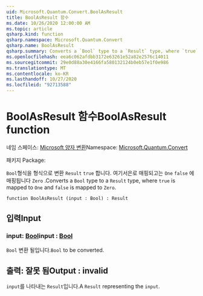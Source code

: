 ```yaml
---
uid: Microsoft.Quantum.Convert.BoolAsResult
title: BoolAsResult 함수
ms.date: 10/26/2020 12:00:00 AM
ms.topic: article
qsharp.kind: function
qsharp.namespace: Microsoft.Quantum.Convert
qsharp.name: BoolAsResult
qsharp.summary: Converts a `Bool` type to a `Result` type, where `true` is mapped to `One` and `false` is mapped to `Zero`.
ms.openlocfilehash: eea6c062afdbb3172e63261e52a82e2576c14011
ms.sourcegitcommit: 29e0d88a30e4166fa580132124b0eb57e1f0e986
ms.translationtype: MT
ms.contentlocale: ko-KR
ms.lasthandoff: 10/27/2020
ms.locfileid: "92713588"
---
```

# <a name="boolasresult-function"></a><span data-ttu-id="c0e25-102">BoolAsResult 함수</span><span class="sxs-lookup"><span data-stu-id="c0e25-102">BoolAsResult function</span></span>

<span data-ttu-id="c0e25-103">네임 스페이스: [Microsoft 양자 변환](xref:Microsoft.Quantum.Convert)</span><span class="sxs-lookup"><span data-stu-id="c0e25-103">Namespace: [Microsoft.Quantum.Convert](xref:Microsoft.Quantum.Convert)</span></span>

<span data-ttu-id="c0e25-104">패키지 [](https://nuget.org/packages/)</span><span class="sxs-lookup"><span data-stu-id="c0e25-104">Package: [](https://nuget.org/packages/)</span></span>


<span data-ttu-id="c0e25-105">`Bool`형식을 형식으로 변환 `Result` `true` 합니다. 여기서은로 매핑되고는 `One` `false` 에 매핑됩니다 `Zero` .</span><span class="sxs-lookup"><span data-stu-id="c0e25-105">Converts a `Bool` type to a `Result` type, where `true` is mapped to `One` and `false` is mapped to `Zero`.</span></span>

```qsharp
function BoolAsResult (input : Bool) : Result
```


## <a name="input"></a><span data-ttu-id="c0e25-106">입력</span><span class="sxs-lookup"><span data-stu-id="c0e25-106">Input</span></span>

### <a name="input--bool"></a><span data-ttu-id="c0e25-107">input: [Bool](xref:microsoft.quantum.lang-ref.bool)</span><span class="sxs-lookup"><span data-stu-id="c0e25-107">input : [Bool](xref:microsoft.quantum.lang-ref.bool)</span></span>

<span data-ttu-id="c0e25-108">`Bool` 변환 될입니다.</span><span class="sxs-lookup"><span data-stu-id="c0e25-108">`Bool` to be converted.</span></span>



## <a name="output--__invalidresult__"></a><span data-ttu-id="c0e25-109">출력: __잘못 <Result> 됨__</span><span class="sxs-lookup"><span data-stu-id="c0e25-109">Output : __invalid<Result>__</span></span>

<span data-ttu-id="c0e25-110">`input`를 나타내는 `Result`입니다.</span><span class="sxs-lookup"><span data-stu-id="c0e25-110">A `Result` representing the `input`.</span></span>